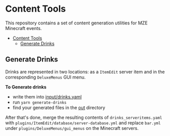 # Content Tools

This repository contains a set of content generation utilities for MZE Minecraft events.

- [Content Tools](#content-tools)
  - [Generate Drinks](#generate-drinks)

## Generate Drinks

Drinks are represented in two locations: as a `ItemEdit` server item and in the corresponding `DeluxeMenus` GUI menu.

**To Generate drinks**
- write them into [input/drinks.yaml](input/drinks.yaml) 
- run `yarn generate-drinks`
- find your generated files in the [out](out) directory

After that's done, merge the resulting contents of `drinks_serveritems.yaml` with `plugins/ItemEdit/database/server-database.yml` and replace `bar.yml` under `plugins/DeluxeMenus/gui_menus` on the Minecraft servers.
